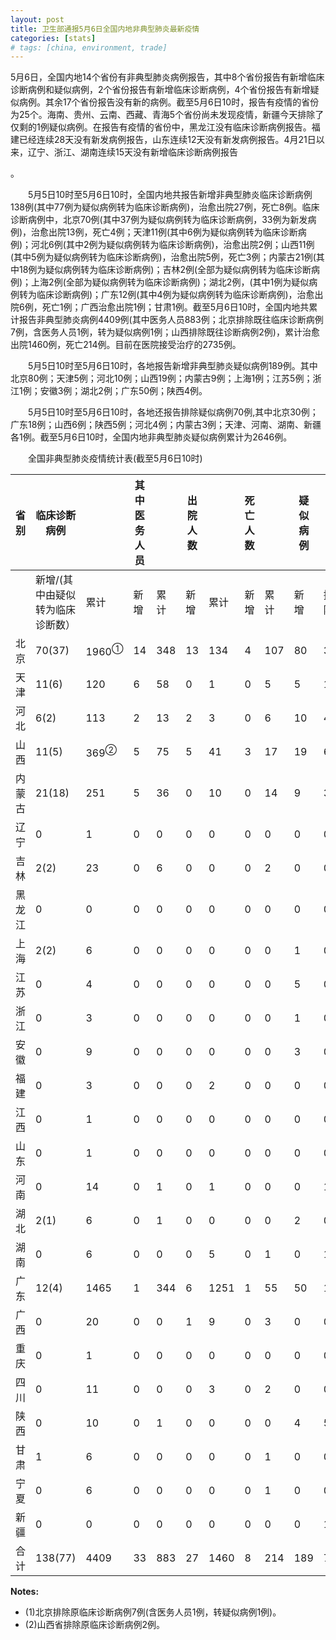 ```yaml
---
layout: post
title: 卫生部通报5月6日全国内地非典型肺炎最新疫情
categories: [stats]
# tags: [china, environment, trade]
---
```


5月6日，全国内地14个省份有非典型肺炎病例报告，其中8个省份报告有新增临床诊断病例和疑似病例，2个省份报告有新增临床诊断病例，4个省份报告有新增疑似病例。其余17个省份报告没有新的病例。截至5月6日10时，报告有疫情的省份为25个。海南、贵州、云南、西藏、青海5个省份尚未发现疫情，新疆今天排除了仅剩的1例疑似病例。在报告有疫情的省份中，黑龙江没有临床诊断病例报告。福建已经连续28天没有新发病例报告，山东连续12天没有新发病例报告。4月21日以来，辽宁、浙江、湖南连续15天没有新增临床诊断病例报告

。

　　5月5日10时至5月6日10时，全国内地共报告新增非典型肺炎临床诊断病例138例(其中77例为疑似病例转为临床诊断病例)，治愈出院27例，死亡8例。临床诊断病例中，北京70例(其中37例为疑似病例转为临床诊断病例，33例为新发病例)，治愈出院13例，死亡4例；天津11例(其中6例为疑似病例转为临床诊断病例)；河北6例(其中2例为疑似病例转为临床诊断病例)，治愈出院2例；山西11例(其中5例为疑似病例转为临床诊断病例)，治愈出院5例，死亡3例；内蒙古21例(其中18例为疑似病例转为临床诊断病例)；吉林2例(全部为疑似病例转为临床诊断病例)；上海2例(全部为疑似病例转为临床诊断病例)；湖北2例，(其中1例为疑似病例转为临床诊断病例)；广东12例(其中4例为疑似病例转为临床诊断病例)，治愈出院6例，死亡1例；广西治愈出院1例；甘肃1例。截至5月6日10时，全国内地共累计报告非典型肺炎病例4409例(其中医务人员883例；北京排除既往临床诊断病例7例，含医务人员1例，转为疑似病例1例；山西排除既往诊断病例2例)，累计治愈出院1460例，死亡214例。目前在医院接受治疗的2735例。

　　5月5日10时至5月6日10时，各地报告新增非典型肺炎疑似病例189例。其中北京80例；天津5例；河北10例；山西19例；内蒙古9例；上海1例；江苏5例；浙江1例；安徽3例；湖北2例；广东50例；陕西4例。

　　5月5日10时至5月6日10时，各地还报告排除疑似病例70例,其中北京30例；广东18例；山西6例；陕西5例；河北4例；内蒙古3例；天津、河南、湖南、新疆各1例。截至5月6日10时，全国内地非典型肺炎疑似病例累计为2646例。

　　全国非典型肺炎疫情统计表(截至5月6日10时)



| 省 别 | 临床诊断病例            |                  | 其中医务人员 |     | 出院人数 |      | 死亡人数 |     | 疑似病例 |    |      |
| --- | ----------------- | ---------------- | ------ | --- | ---- | ---- | ---- | --- | ---- | -- | ---- |
|     | 新增/(其中由疑似转为临床诊断数） | 累计               | 新增     | 累计  | 新增   | 累计   | 新增   | 累计  | 新增   | 排除 | 合计   |
| 北京  | 70(37)            | 1960<sup>①</sup> | 14     | 348 | 13   | 134  | 4    | 107 | 80   | 30 | 1523 |
| 天津  | 11(6)             | 120              | 6      | 58  | 0    | 1    | 0    | 5   | 5    | 1  | 114  |
| 河北  | 6(2)              | 113              | 2      | 13  | 2    | 3    | 0    | 6   | 10   | 4  | 110  |
| 山西  | 11(5)             | 369<sup>②</sup>  | 5      | 75  | 5    | 41   | 3    | 17  | 19   | 6  | 149  |
| 内蒙古 | 21(18)            | 251              | 5      | 36  | 0    | 10   | 0    | 14  | 9    | 3  | 188  |
| 辽宁  | 0                 | 1                | 0      | 0   | 0    | 0    | 0    | 0   | 0    | 0  | 4    |
| 吉林  | 2(2)              | 23               | 0      | 6   | 0    | 0    | 0    | 2   | 0    | 0  | 7    |
| 黑龙江 | 0                 | 0                | 0      | 0   | 0    | 0    | 0    | 0   | 0    | 0  | 4    |
| 上海  | 2(2)              | 6                | 0      | 0   | 0    | 0    | 0    | 0   | 1    | 0  | 11   |
| 江苏  | 0                 | 4                | 0      | 0   | 0    | 0    | 0    | 0   | 5    | 0  | 16   |
| 浙江  | 0                 | 3                | 0      | 0   | 0    | 0    | 0    | 0   | 1    | 0  | 5    |
| 安徽  | 0                 | 9                | 0      | 0   | 0    | 0    | 0    | 0   | 3    | 0  | 13   |
| 福建  | 0                 | 3                | 0      | 0   | 0    | 2    | 0    | 0   | 0    | 0  | 0    |
| 江西  | 0                 | 1                | 0      | 0   | 0    | 0    | 0    | 0   | 0    | 0  | 1    |
| 山东  | 0                 | 1                | 0      | 0   | 0    | 0    | 0    | 0   | 0    | 0  | 1    |
| 河南  | 0                 | 14               | 0      | 1   | 0    | 1    | 0    | 0   | 0    | 1  | 14   |
| 湖北  | 2(1)              | 6                | 0      | 1   | 0    | 0    | 0    | 0   | 2    | 0  | 15   |
| 湖南  | 0                 | 6                | 0      | 0   | 0    | 5    | 0    | 1   | 0    | 1  | 4    |
| 广东  | 12(4)             | 1465             | 1      | 344 | 6    | 1251 | 1    | 55  | 50   | 18 | 389  |
| 广西  | 0                 | 20               | 0      | 0   | 1    | 9    | 0    | 3   | 0    | 0  | 4    |
| 重庆  | 0                 | 1                | 0      | 0   | 0    | 0    | 0    | 0   | 0    | 0  | 8    |
| 四川  | 0                 | 11               | 0      | 0   | 0    | 3    | 0    | 2   | 0    | 0  | 20   |
| 陕西  | 0                 | 10               | 0      | 1   | 0    | 0    | 0    | 0   | 4    | 5  | 37   |
| 甘肃  | 1                 | 6                | 0      | 0   | 0    | 0    | 0    | 1   | 0    | 0  | 2    |
| 宁夏  | 0                 | 6                | 0      | 0   | 0    | 0    | 0    | 1   | 0    | 0  | 7    |
| 新疆  | 0                 | 0                | 0      | 0   | 0    | 0    | 0    | 0   | 0    | 1  | 0    |
| 合 计 | 138(77)           | 4409             | 33     | 883 | 27   | 1460 | 8    | 214 | 189  | 70 | 2646 |

**Notes:**
- (1)北京排除原临床诊断病例7例(含医务人员1例，转疑似病例1例)。
- (2)山西省排除原临床诊断病例2例。
